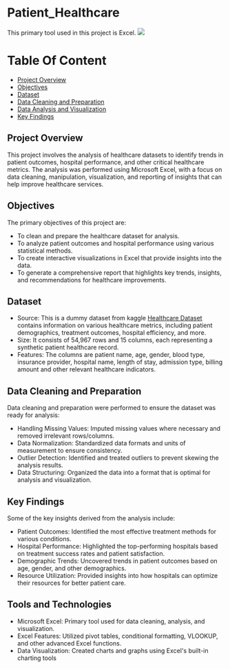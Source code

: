 # Patient_Healthcare
This primary tool used in this project is Excel. 
![](https://github.com/Farouk-Muda/Patient_Healthcare/blob/main/dataset-cover.jpg)

# Table Of Content

* [Project Overview](ProjectOverview)
* [Objectives](Objectives)
* [Dataset](Dataset)
* [Data Cleaning and Preparation](DataCleaningandPreparation)
* [Data Analysis and Visualization](DataAnalysisandVisualization)
* [Key Findings](KeyFindings)

## Project Overview
This project involves the analysis of healthcare datasets to identify trends in patient outcomes, hospital performance, and other critical healthcare metrics. The analysis was performed using Microsoft Excel, with a focus on data cleaning, manipulation, visualization, and reporting of insights that can help improve healthcare services.

## Objectives
The primary objectives of this project are:
- To clean and prepare the healthcare dataset for analysis.
- To analyze patient outcomes and hospital performance using various statistical methods.
- To create interactive visualizations in Excel that provide insights into the data.
- To generate a comprehensive report that highlights key trends, insights, and recommendations for healthcare improvements.

## Dataset
- Source: This is a dummy dataset from kaggle [Healthcare Dataset](https://www.kaggle.com/datasets/prasad22/healthcare-dataset) contains information on various healthcare metrics, including patient demographics, treatment outcomes, hospital efficiency, and more.
- Size: It consists of 54,967 rows and 15 columns, each representing a synthetic patient healthcare record.
- Features: The columns are patient name, age, gender, blood type, insurance provider, hospital name, length of stay, admission type, billing amount and other relevant healthcare indicators.

## Data Cleaning and Preparation
Data cleaning and preparation were performed to ensure the dataset was ready for analysis:
- Handling Missing Values: Imputed missing values where necessary and removed irrelevant rows/columns.
- Data Normalization: Standardized data formats and units of measurement to ensure consistency.
- Outlier Detection: Identified and treated outliers to prevent skewing the analysis results.
- Data Structuring: Organized the data into a format that is optimal for analysis and visualization.

## Key Findings
Some of the key insights derived from the analysis include:
- Patient Outcomes: Identified the most effective treatment methods for various conditions.
- Hospital Performance: Highlighted the top-performing hospitals based on treatment success rates and patient satisfaction.
- Demographic Trends: Uncovered trends in patient outcomes based on age, gender, and other demographics.
- Resource Utilization: Provided insights into how hospitals can optimize their resources for better patient care.

## Tools and Technologies
- Microsoft Excel: Primary tool used for data cleaning, analysis, and visualization.
- Excel Features: Utilized pivot tables, conditional formatting, VLOOKUP, and other advanced Excel functions.
- Data Visualization: Created charts and graphs using Excel's built-in charting tools
